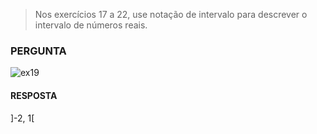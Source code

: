> Nos exercícios 17 a 22, use notação de intervalo para descrever o intervalo de números reais.

### PERGUNTA

![ex19](https://pbs.twimg.com/media/D8vo14cW4AA0Ufc?format=jpg&name=small)

#### RESPOSTA

]-2, 1[
